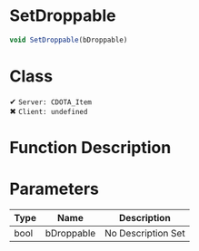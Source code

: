# SetDroppable
```js	
void SetDroppable(bDroppable)
```
# Class
✔ `Server: CDOTA_Item`  
✖ `Client: undefined`  

# Function Description

# Parameters
Type|Name|Description
--|--|--
bool|bDroppable|No Description Set
